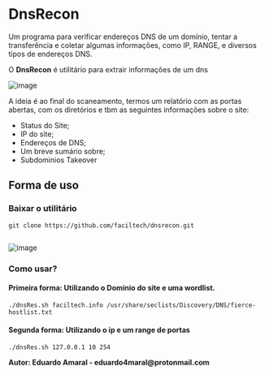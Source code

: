 <h1>DnsRecon</h1>
<p>Um programa para verificar endereços DNS de um domínio, tentar a transferência e coletar algumas informações, como IP, RANGE, e diversos tipos de endereços DNS.</p>
<p>O <b>DnsRecon</b> é utilitário para extrair informações de um dns</p>

![image](https://github.com/faciltech/resdns/assets/3409713/25f6bbb0-8422-466f-8ed8-1c6d3c9ce9fd)

<p>A ideia é ao final do scaneamento, termos um relatório com as portas abertas, com os diretórios e tbm as seguintes informações sobre o site:</p>
<ul>
<li>Status do Site;</li>
<li>IP do site;</li>
<li>Endereços de DNS;</li>
<li>Um breve sumário sobre;</li>
<li>Subdominios Takeover</li>

</ul>
<h2>Forma de uso</h2>
<h3>Baixar o utilitário</h3>
<code>git clone https://github.com/faciltech/dnsrecon.git</br>
</code>

![image](https://github.com/faciltech/dnsrecon/assets/3409713/2ac7571e-a7d1-4b51-a65c-53c8b49f8a94)
<h3>Como usar?</h3>
<h4>Primeira forma: Utilizando o Dominio do site e uma wordlist.</h4>
<code>./dnsRes.sh faciltech.info /usr/share/seclists/Discovery/DNS/fierce-hostlist.txt</code>
<h4>Segunda forma: Utilizando o ip e um range de portas</h4>
<code>./dnsRes.sh 127.0.0.1 10 254</code>
<p><b>Autor: Eduardo Amaral - eduardo4maral@protonmail.com</b></p>



